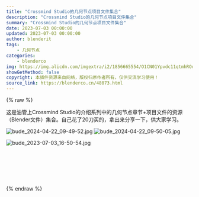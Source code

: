 ```yaml
---
title: "Crossmind Studio的几何节点项目文件集合"
description: "Crossmind Studio的几何节点项目文件集合"
summary: "Crossmind Studio的几何节点项目文件集合"
date: 2023-07-03 00:00:00
updated: 2023-07-03 00:00:00
author: blenderit
tags: 
    - 几何节点
categories:
    - blenderco
img: https://img.alicdn.com/imgextra/i2/1856665554/O1CN01Ypvdc11qtmhROdkpj_!!1856665554.jpg
showGetMethod: false
copyright: 本插件资源来自网络，版权归原作者所有，仅供交流学习使用！
source_link: https://blenderco.cn/48073.html
---
```


{% raw %}
<p>这是油管上Crossmind Studio的介绍系列中的几何节点章节+项目文件的资源（Blender文件）集合。自己花了20刀买的，拿出来分享一下，供大家学习。</p><p><img src="https://img.alicdn.com/imgextra/i2/1856665554/O1CN01Ypvdc11qtmhROdkpj_!!1856665554.jpg" alt="bude_2024-04-22_09-49-52.jpg"> <img src="https://img.alicdn.com/imgextra/i2/1856665554/O1CN016abk1A1qtmhTu7bZ6_!!1856665554.jpg" alt="bude_2024-04-22_09-50-05.jpg"></p><p><img src="https://img.alicdn.com/imgextra/i2/1856665554/O1CN01XRB6Hq1qtmbOLmyiX_!!1856665554.jpg" alt="bude_2023-07-03_16-50-54.jpg"></p><p> </p><p> </p><p> </p>
<div style="display: none">blenderco</div>
{% endraw %}